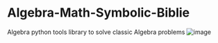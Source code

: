 # Algebra-Math-Symbolic-Biblie
Algebra python tools library to solve classic Algebra problems
![image](https://github.com/aldotb/Algebra-Math-Symbolic-Biblie/assets/12405878/5c357e59-84ae-46ca-9f3d-f1265f4557d1)
